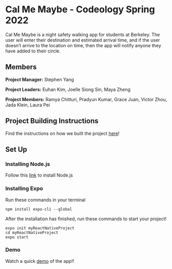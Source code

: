 # Cal Me Maybe - Codeology Spring 2022

Cal Me Maybe is a night safety walking app for students at Berkeley. The user will enter their destination and estimated arrival time, and if the user doesn’t arrive to the location on time, then the app will notify anyone they have added to their circle.

## Members
**Project Manager:** Stephen Yang

**Project Leaders:** Euhan Kim, Joelle Siong Sin, Maya Zheng

**Project Members:** Ramya Chitturi, Pradyun Kumar, Grace Juan, Victor Zhou, Jada Klein, Laura Pei

## Project Building Instructions
Find the instructions on how we built the project [here](https://drive.google.com/drive/folders/1QqDVxhLroJ9aqEuJ6Dv24WsG8YDlWImk?usp=sharing)!

## Set Up

### Installing Node.js
Follow this [link](https://nodejs.org/en/download/) to install Node.js

### Installing Expo
Run these commands in your terminal
```
npm install expo-cli --global
```

After the installation has finished, run these commands to start your project!
```
expo init myReactNativeProject
cd myReactNativeProject
expo start
```

### Demo
Watch a quick [demo](https://www.youtube.com/watch?v=PhwExPQ_Tks) of the app!!
